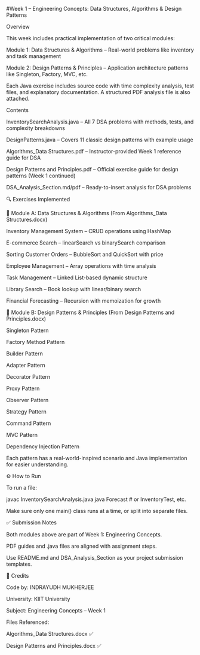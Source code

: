 #Week 1 – Engineering Concepts: Data Structures, Algorithms & Design Patterns

Overview

This week includes practical implementation of two critical modules:

Module 1: Data Structures & Algorithms – Real-world problems like inventory and task management

Module 2: Design Patterns & Principles – Application architecture patterns like Singleton, Factory, MVC, etc.

Each Java exercise includes source code with time complexity analysis, test files, and explanatory documentation. A structured PDF analysis file is also attached.

Contents

InventorySearchAnalysis.java – All 7 DSA problems with methods, tests, and complexity breakdowns

DesignPatterns.java – Covers 11 classic design patterns with example usage

Algorithms_Data Structures.pdf – Instructor-provided Week 1 reference guide for DSA

Design Patterns and Principles.pdf – Official exercise guide for design patterns (Week 1 continued)

DSA_Analysis_Section.md/pdf – Ready-to-insert analysis for DSA problems

🔍 Exercises Implemented

📘 Module A: Data Structures & Algorithms (From Algorithms_Data Structures.docx)

Inventory Management System – CRUD operations using HashMap

E-commerce Search – linearSearch vs binarySearch comparison

Sorting Customer Orders – BubbleSort and QuickSort with price

Employee Management – Array operations with time analysis

Task Management – Linked List-based dynamic structure

Library Search – Book lookup with linear/binary search

Financial Forecasting – Recursion with memoization for growth

📗 Module B: Design Patterns & Principles (From Design Patterns and Principles.docx)

Singleton Pattern

Factory Method Pattern

Builder Pattern

Adapter Pattern

Decorator Pattern

Proxy Pattern

Observer Pattern

Strategy Pattern

Command Pattern

MVC Pattern

Dependency Injection Pattern

Each pattern has a real-world-inspired scenario and Java implementation for easier understanding.

⚙️ How to Run

To run a file:

javac InventorySearchAnalysis.java
java Forecast   # or InventoryTest, etc.

Make sure only one main() class runs at a time, or split into separate files.

✅ Submission Notes

Both modules above are part of Week 1: Engineering Concepts.

PDF guides and .java files are aligned with assignment steps.

Use README.md and DSA_Analysis_Section as your project submission templates.

🙌 Credits

Code by: INDRAYUDH MUKHERJEE

University: KIIT University

Subject: Engineering Concepts – Week 1

Files Referenced:

Algorithms_Data Structures.docx ✅

Design Patterns and Principles.docx ✅

